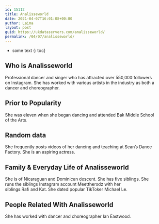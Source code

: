 ```yaml
---
id: 15112
title: Analisseworld
date: 2021-04-07T16:01:08+00:00
author: Laima
layout: post
guid: https://ukdataservers.com/analisseworld/
permalink: /04/07/analisseworld/
---
```


* some text
{: toc}


## Who is Analisseworld
                  
                  
                  
Professional dancer and singer who has attracted over 550,000 followers on Instagram. She has worked with various artists in the industry as both a dancer and choreographer. 
                  
              
            
              
            
                
                
                
## Prior to Popularity
                  
                  
                  
She was eleven when she began dancing and attended Bak Middle School of the Arts.
                  
              
            
              
            
                
                
                
## Random data
                  
                  
                  
She frequently posts videos of her dancing and teaching at Sean&#8217;s Dance Factory. She is an aspiring actress. 
                  
              
            
              
            
                
                
                
## Family & Everyday Life of Analisseworld
                  
                  
                  
She is of Nicaraguan and Dominican descent. She has five siblings. She runs the siblings Instagram account Meettherodz with her siblings Rafi and Kat. She dated popular TikToker Michael Le. 
                  
              
            
              
            
                
                
                
## People Related With Analisseworld
                  
                  
                  
She has worked with dancer and choreographer Ian Eastwood.
                  
              
            
              
            
                
              
            
              
              
            
            
              
            
          
          
          
